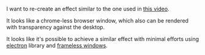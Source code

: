 I want to re-create an effect similar to the one used in [this video](https://www.youtube.com/watch?v=IGK6eceWyU4&t=1264s).

It looks like a chrome-less browser window, which also can be rendered with transparency against the desktop.

It looks like it's possible to achieve a similar effect with minimal
efforts using [electron](https://www.electronjs.org/docs/latest/) library and [frameless windows](https://www.electronjs.org/docs/latest/tutorial/window-customization#create-frameless-windows).

